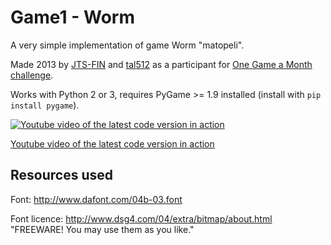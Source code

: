 Game1 - Worm
=====

A very simple implementation of game Worm "matopeli".

Made 2013 by [JTS-FIN](https://github.com/JTS-FIN) and [tal512](https://github.com/tal512) as a participant for [One Game a Month challenge](https://onegameamonth.com/). 

Works with Python 2 or 3, requires PyGame >= 1.9 installed (install with `pip install pygame`).

[![Youtube video of the latest code version in action](https://img.youtube.com/vi/yy1fKJk2oO8/0.jpg)](https://www.youtube.com/watch?v=yy1fKJk2oO8)

[Youtube video of the latest code version in action](https://www.youtube.com/watch?v=yy1fKJk2oO8)

## Resources used

Font:
http://www.dafont.com/04b-03.font

Font licence:
http://www.dsg4.com/04/extra/bitmap/about.html
"FREEWARE! You may use them as you like."
